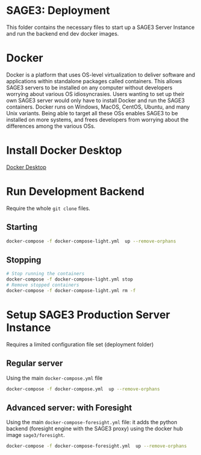 # SAGE3: Deployment

This folder contains the necessary files to start up a SAGE3 Server Instance and run the backend end dev docker images.

# Docker

Docker is a platform that uses OS-level virtualization to deliver software and applications within standalone packages called containers. This allows SAGE3 servers to be installed on any computer without developers worrying about various OS idiosyncrasies. Users wanting to set up their own SAGE3 server would only have to install Docker and run the SAGE3 containers. Docker runs on Windows, MacOS, CentOS, Ubuntu, and many Unix variants. Being able to target all these OSs enables SAGE3 to be installed on more systems, and frees developers from worrying about the differences among the various OSs.

# Install Docker Desktop

[Docker Desktop](https://www.docker.com/products/docker-desktop)

# Run Development Backend

Require the whole `git clone` files.

## Starting

```bash
docker-compose -f docker-compose-light.yml  up --remove-orphans
```

## Stopping

```bash
# Stop running the containers
docker-compose -f docker-compose-light.yml stop
# Remove stopped containers
docker-compose -f docker-compose-light.yml rm -f
```

# Setup SAGE3 Production Server Instance

Requires a limited configuration file set (deployment folder)

## Regular server

Using the main `docker-compose.yml` file

```bash
docker-compose -f docker-compose.yml  up --remove-orphans
```

## Advanced server: with Foresight

Using the main `docker-compose-foresight.yml` file: it adds the python backend (foresight engine with the SAGE3 proxy) using the docker hub image `sage3/foresight`.

```bash
docker-compose -f docker-compose-foresight.yml  up --remove-orphans
```
